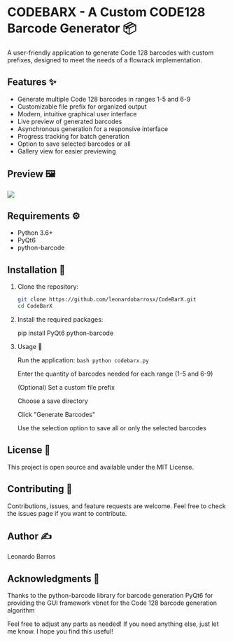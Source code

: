 # CODEBARX - A Custom CODE128 Barcode Generator 📦

A user-friendly application to generate Code 128 barcodes with custom prefixes, designed to meet the needs of a flowrack implementation.

## Features ✨

- Generate multiple Code 128 barcodes in ranges 1-5 and 6-9
- Customizable file prefix for organized output
- Modern, intuitive graphical user interface
- Live preview of generated barcodes
- Asynchronous generation for a responsive interface
- Progress tracking for batch generation
- Option to save selected barcodes or all
- Gallery view for easier previewing

## Preview 🖼️

<img src="https://i.imgur.com/8s5FPai.png">

## Requirements ⚙️

- Python 3.6+
- PyQt6
- python-barcode

## Installation 🔧

1. Clone the repository:
    ```bash
    git clone https://github.com/leonardobarrosx/CodeBarX.git
    cd CodeBarX
    ```

2. Install the required packages:

    pip install PyQt6 python-barcode

3. Usage 🚀
    
    Run the application:
        ```bash
        python codebarx.py
        ```

    Enter the quantity of barcodes needed for each range (1-5 and 6-9)
    
    (Optional) Set a custom file prefix

    Choose a save directory

    Click "Generate Barcodes"

    Use the selection option to save all or only the selected barcodes

## License 📄
This project is open source and available under the MIT License.

## Contributing 🤝
Contributions, issues, and feature requests are welcome. Feel free to check the issues page if you want to contribute.

## Author ✍️
Leonardo Barros

## Acknowledgments 🙏
Thanks to the python-barcode library for barcode generation
PyQt6 for providing the GUI framework
vbnet for the Code 128 barcode generation algorithm

Feel free to adjust any parts as needed! If you need anything else, just let me know. I hope you find this useful!
